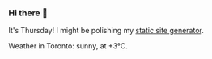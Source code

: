 ### Hi there :wave:

It's Thursday! I might be polishing my [static site generator](https://github.com/bewuethr/pandoc-bash-blog).

Weather in Toronto: sunny, at +3°C.
